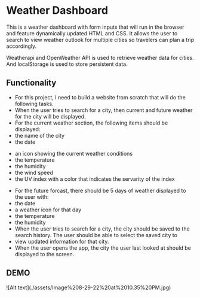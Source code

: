 <h1>Weather Dashboard</h1>
<p>This is a weather dashboard with form inputs that will run in the browser and feature dynamically updated HTML and CSS. It allows the user to search to view weather outlook for multiple cities so travelers can plan a trip accordingly.

Weatherapi and OpenWeather API is used to retrieve weather data for cities. And localStorage is used to store persistent data.</p>



<h2>Functionality</h2>
<ul>
<li>For this project, I need to build a website from scratch that will do the following tasks.</li>

<li>When the user tries to search for a city, then current and future weather for the city will be displayed.</li>
<li>For the current weather section, the following items should be displayed:</li>
<li>the name of the city</li>
<li>the date</li>
</ul >

<ul>
<li>an icon showing the current weather conditions</li>
<li>the temperature</li>
<li>the humidity</li>
<li>the wind speed</li>
<li>the UV index with a color that indicates the servarity of the index</li>

</ul>
<ul>
<li>For the future forcast, there should be 5 days of weather displayed to the user with:</li>
<li>the date</li>
<li>a weather icon for that day</li>
<li>the temperature</li>
<li>the humidity</li>
<li>When the user tries to search for a city, the city should be saved to the search history. The user should be able to select the saved city to </li><li>view updated information for that city.</li>
<li>When the user opens the app, the city the user last looked at should be displayed to the screen.</li>
</ul>



<h2>DEMO</h2>
![Alt text](./assets/Image%208-29-22%20at%2010.35%20PM.jpg)